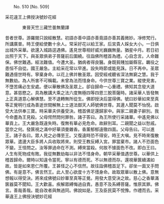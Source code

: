 ﻿　　No. 510 [No. 509]

采花違王上佛授決號妙花經

　　　　東晉天竺三藏竺曇無蘭譯


昔者世尊。游羅閱只說經散慧。初語亦善中語亦善竟語亦善其義微妙。凈修梵行。所講廣普。時王便給使數十余人。常采好花以給王家。后宮貴人婇女大小。一日俱出城外采華。欲還入城路逕遇佛。遙見世尊相好威光巍巍無量。猶星中月。若日初出照于天下。與圣眾俱弟子菩薩前后圍繞。往詣佛所稽首為禮。心自念言。人命難保。佛世難遇。經法難值。今遭大圣。猶病者得良醫。身既貧賤加屬縣官。羈役之患恒不自從。國王嚴急。主給采花常以早進。設失時節或能見誅。日不再中。圣眾難遇億世時有。寧棄身命。以花上佛并散圣眾。因受經戒聽省深法無窮之慧。我于無數劫。為人所害不可稱載。未曾為法而惜身命。今供世尊三寶之業。縱使見害。不墮苦痛必生安處。便以華散佛及圣眾上。卻自歸命一心重禮。佛知其念發大道意。甚慈愍之。具為散講大乘之法六度無極四等四恩三脫菩薩時。諸采華人皆發無上正真道意心解佛慧。至不退轉無所從生。佛即授決后當得佛。號曰妙華如來至真等正覺明行成為善逝世間解無上士道法御天人師號佛世尊。其邊人聞莫不怡悅。啟受大法供奉三寶。時采華夫供養受決。稽首佛足還歸家中。與家二親妻子辭別。我今命盡為王見殺。父母愕然問何罪咎。諸子答曰。為王所使行采諸華。中遙見佛以華貢上。王大嚴急既違失時。復無有華必見危命。故辭別耳。二親聞之益以愁戚。當奈之何。發篋視之滿中好華須曼雜香。香薰郁郁遠徹四面。父母告曰。可以進王。諸子各曰。眾人見之必傳至王。又復違時恐不得安。時王大嗔。見不時來復散眾華。遣邊大臣多將人兵收取將來。則受王教反縛入宮。罪當棄市。諸人不恐面色不變。王怪問之。汝等罪過命在不測。縛來當殺。何故不懅面色不改。即白王曰。人生有死物成有敗。我從無數劫每以非法不惜身命。朝早采華值遇世尊。以華供上稽首歸命。爾時以知違令當死。寧以有德而死。不以無德而存。還視華篋續滿如故。皆是如來恩仁所覆。王甚怪之心不信然。故往詣佛稽首足下。卻坐一面叉手問佛。有是意不。佛言然王。此人至心欲度十方不惜身命。故取眾華以散上佛。意無想報以得受決。將來成佛號曰妙華至真等正覺。用發大意受決之故。慈心之香華滿篋器莫不聞知。王大歡喜。疾解眾縛悔過自責。愚意不及系縛菩薩。惟原其罪。佛言。善哉善哉。能自改者與無過同。佛說如是。王及臣民莫不悅豫。作禮而去。采華違王上佛授決號妙花經
